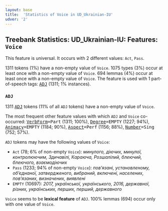 ```yaml
---
layout: base
title:  'Statistics of Voice in UD_Ukrainian-IU'
udver: '2'
---
```


## Treebank Statistics: UD_Ukrainian-IU: Features: `Voice`

This feature is universal.
It occurs with 2 different values: `Act`, `Pass`.

1311 tokens (1%) have a non-empty value of `Voice`.
1075 types (3%) occur at least once with a non-empty value of `Voice`.
694 lemmas (4%) occur at least once with a non-empty value of `Voice`.
The feature is used with 1 part-of-speech tags: <tt><a href="uk_iu-pos-ADJ.html">ADJ</a></tt> (1311; 1% instances).

### `ADJ`

1311 <tt><a href="uk_iu-pos-ADJ.html">ADJ</a></tt> tokens (11% of all `ADJ` tokens) have a non-empty value of `Voice`.

The most frequent other feature values with which `ADJ` and `Voice` co-occurred: <tt><a href="uk_iu-feat-VerbForm.html">VerbForm</a></tt><tt>=Part</tt> (1311; 100%), <tt><a href="uk_iu-feat-Degree.html">Degree</a></tt><tt>=EMPTY</tt> (1227; 94%), <tt><a href="uk_iu-feat-Animacy.html">Animacy</a></tt><tt>=EMPTY</tt> (1184; 90%), <tt><a href="uk_iu-feat-Aspect.html">Aspect</a></tt><tt>=Perf</tt> (1156; 88%), <tt><a href="uk_iu-feat-Number.html">Number</a></tt><tt>=Sing</tt> (752; 57%).

`ADJ` tokens may have the following values of `Voice`:

* `Act` (78; 6% of non-empty `Voice`): <em>минулого, діючих, минулої, контролюючим, Здичавілі, Караюча, Розшалілий, блеючий, блеючого, взаємодіючих</em>
* `Pass` (1233; 94% of non-empty `Voice`): <em>пов’язані, установленому, об’єднаної, затвердженого, вибраний, включені, населених, пов’язаних, визначених, виявлені</em>
* `EMPTY` (10697): <em>2017, української, українського, 2016, державної, різних, українських, перших, перший, державного</em>

`Voice` seems to be **lexical feature** of `ADJ`. 100% lemmas (694) occur only with one value of `Voice`.

